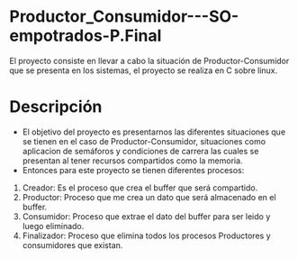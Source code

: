 # Productor_Consumidor---SO-empotrados-P.Final
El proyecto consiste en llevar a cabo la situación de Productor-Consumidor que se presenta en los sistemas, el proyecto se realiza en C sobre linux.
# Descripción
- El objetivo del proyecto es presentarnos las diferentes situaciones que se tienen en el caso de Productor-Consumidor, situaciones como aplicacion de semáforos y  condiciones de carrera las cuales se presentan al tener recursos compartidos como la memoria.
- Entonces para este proyecto se tienen diferentes procesos:
1) Creador: Es el proceso que crea el buffer que será compartido.
2) Productor: Proceso que me crea un dato que será almacenado en el buffer.
3) Consumidor: Proceso que extrae el dato del buffer para ser leido y luego eliminado.
4) Finalizador: Proceso que elimina todos los procesos Productores y consumidores que existan.
